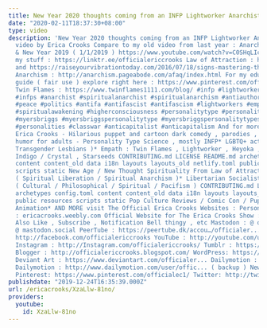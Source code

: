 ```yaml
---
title: New Year 2020 thoughts coming from an INFP Lightworker Anarchist
date: "2020-02-11T18:37:30+08:00"
type: video
description: 'New Year 2020 thoughts coming from an INFP Lightworker Anarchist A blog
  video by Erica Crooks Compare to my old video from last year : Anarchist Thoughts
  & New Year 2019 ( 1/1/2019 ) https://www.youtube.com/watch?v=C0SHqLIcUUw Links to
  my stuff : https://linktr.ee/officialericcrooks Law of Attraction : https://chopra.com/articles/intention-attention-no-tension-3-tips-to-master-the-law-of-attraction
  and https://raiseyourvibrationtoday.com/2016/07/18/signs-mastering-the-law-of-attraction/
  Anarchism : http://anarchism.pageabode.com/afaq/index.html For my educational resource
  guide ( fair use ) explore right here : https://www.pinterest.com/officialec1/boards/
  Twin Flames : https://www.twinflames1111.com/blog/ #infp #lightworker #anarchism
  #infps #anarchist #spiritualanarchist #spiritualanarchism #antiauthoritarian #anotherworldispossible
  #peace #politics #antifa #antifascist #antifascism #lightworkers #empath #empaths
  #spiritualawakening #higherconsciousness #personalitytype #personalitytypes #mbti
  #myersbriggs #myersbriggspersonalitytype #myersbriggspersonalitytypes #personality
  #personalities #classwar #anticapitalist #anticapitalism And for more content from
  Erica Crooks - Hilarious puppet and cartoon dark comedy , parodies , satire , slapstick
  humor for adults - Personality Type Science , mostly INFP* LGBTQ+ activism ( Especially
  Transgender Lesbians )* Empath : Twin Flames , Lightworker , Heyoka , Old Soul ,
  Indigo / Crystal , Starseeds CONTRIBUTING.md LICENSE README.md archetypes config.toml
  content content_old data i18n layouts layouts_old netlify.toml public resources
  scripts static New Age / New Thought Spirituality From Law of Attraction to 5D Earth
  ( Spiritual Liberation / Spiritual Anarchism )* Libertarian Socialist Anarchism
  ( Cultural / Philosophical / Spiritual / Pacifism ) CONTRIBUTING.md LICENSE README.md
  archetypes config.toml content content_old data i18n layouts layouts_old netlify.toml
  public resources scripts static Pop Culture Reviews / Comic Con / Puppets and Cartoon
  Animation* AND MORE visit The Official Erica Crooks Websites : Personal Website
  : ericacrooks.weebly.com Official Website for The Erica Crooks Show : officialericcrooks.weebly.com
  Also Like , Subscribe , Notification Bell thingy , etc Mastodon : @ officialericcrooks
  @ mastodon.social PeerTube : https://peertube.dk/accou…/officialer... Facebook:
  http://facebook.com/officialericcrooks YouTube : http://youtube.com/user/officialericc...
  Instagram : http://Instagram.com/officialericcrooks/ Tumblr : https://officialericcrooks.tumblr.com/
  Blogger : http://officialericcrooks.blogspot.com/ WordPress: https://officialericcrooks.wordpress.com
  Deviant Art : https://www.deviantart.com/officialer... Dailymotion : http://www.dailymotion.com/user/offic...
  Dailymotion : http://www.dailymotion.com/user/offic... ( backup ) Newgrounds: http://officialericcrooks.newgrounds.com
  Pinterest: https://www.pinterest.com/officialec1/ Twitter: http://twitter.com/crooks_erica'
publishdate: "2019-12-24T16:35:39.000Z"
url: /ericacrooks/XzaLlw-81no/
providers:
  youtube:
    id: XzaLlw-81no
---
```

